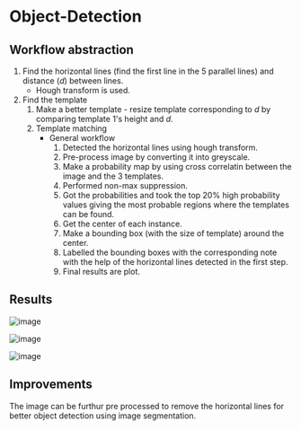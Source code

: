 # Object-Detection

## Workflow abstraction
1. Find the horizontal lines (find the first line in the 5 parallel lines) and distance ($d$) between lines.
    * Hough transform is used.
2. Find the template
    1. Make a better template - resize template corresponding to $d$ by comparing template 1's height and $d$.
    2. Template matching
        * General workflow
            1. Detected the horizontal lines using hough transform.
            2. Pre-process image by converting it into greyscale.
            3. Make a probability map by using cross correlatin between the image and the 3 templates. 
            4. Performed non-max suppression.
            5. Got the probabilities and took the top 20% high probability values giving the most probable regions where the templates can be found.
            6. Get the center of each instance.
            7. Make a bounding box (with the size of template) around the center.
            8. Labelled the bounding boxes with the corresponding note with the help of the horizontal lines detected in the first step.
            9. Final results are plot.

## Results
![image](https://user-images.githubusercontent.com/60294261/227747052-d77b08e0-0756-4de2-a9cb-79ff50526a67.png)

![image](https://user-images.githubusercontent.com/60294261/227747118-5822772d-3819-4723-b5a0-54f81073160d.png)

![image](https://user-images.githubusercontent.com/60294261/227747128-8a6993ce-8104-4bfd-b6b5-dc5e4055979a.png)


## Improvements
The image can be furthur pre processed to remove the horizontal lines for better object detection using image segmentation.


